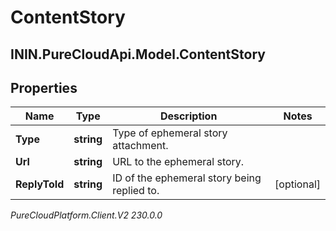 # ContentStory

## ININ.PureCloudApi.Model.ContentStory

## Properties

|Name | Type | Description | Notes|
|------------ | ------------- | ------------- | -------------|
| **Type** | **string** | Type of ephemeral story attachment. | |
| **Url** | **string** | URL to the ephemeral story. | |
| **ReplyToId** | **string** | ID of the ephemeral story being replied to. | [optional] |



_PureCloudPlatform.Client.V2 230.0.0_
